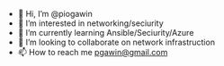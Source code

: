- 👋 Hi, I’m @piogawin
- 👀 I’m interested in networking/seciurity
- 🌱 I’m currently learning Ansible/Seciurity/Azure
- 💞️ I’m looking to collaborate on network infrastruction
- 📫 How to reach me pgawin@gmail.com

<!---
piogawin/piogawin is a ✨ special ✨ repository because its `README.md` (this file) appears on your GitHub profile.
You can click the Preview link to take a look at your changes.
--->
